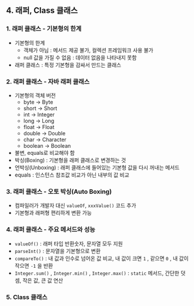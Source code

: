 ## 4. 래퍼, Class 클래스

### 1. 래퍼 클래스 - 기본형의 한계
- 기본형의 한계
  - 객체가 아님 : 메서드 제공 불가, 컬렉션 프레임워크 사용 불가
  - null 값을 가질 수 없음 : 데이터 없음을 나타내지 못함
- 래퍼 클래스 : 특정 기본형을 감싸서 만드는 클래스

### 2. 래퍼 클래스 - 자바 래퍼 클래스
- 기본형의 객체 버전
  - byte -> Byte
  - short -> Short
  - int -> Integer
  - long -> Long
  - float -> Float
  - double -> Double
  - char -> Character
  - boolean -> Boolean
- 불변, equals로 비교해야 함
- 박싱(Boxing) : 기본형을 래퍼 클래스로 변경하는 것
- 언박싱(Unboxing) : 래퍼 클래스에 들어있는 기본형 값을 다시 꺼내는 메서드
- equals : 인스턴스 참조값 비교가 아닌 내부의 값 비교

### 3. 래퍼 클래스 - 오토 박싱(Auto Boxing)
- 컴파일러가 개발자 대신 `valueOf`, `xxxValue()` 코드 추가
- 기본형과 래퍼형 편리하게 변환 가능

### 4. 래퍼 클래스 - 주요 메서드와 성능
- `valueOf()` : 래퍼 타입 반환숫자, 문자열 모두 지원
- `parseInt()` : 문자열을 기본형으로 변환
- `compareTo()` : 내 값과 인수로 넘어온 값 비교, 내 값이 크면 `1` , 같으면 `0` , 내 값이 작으면 `-1` 을 반환
- `Integer.sum()` , `Integer.min()` , `Integer.max()` : `static` 메서드, 간단한 덧셈, 작은 값, 큰 값 연산

### 5. Class 클래스
